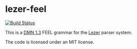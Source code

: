 # lezer-feel

[![Build Status](https://img.shields.io/github/workflow/status/nikku/lezer-feel/CI)](https://github.com/nikku/lezer-feel/actions?query=workflow%3ACI)

This is a [DMN 1.3](https://www.omg.org/spec/DMN/1.3/) FEEL grammar for the
[Lezer](https://lezer.codemirror.net/) parser system.

The code is licensed under an MIT license.
